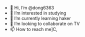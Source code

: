 - 👋 Hi, I’m @dong6363
- 👀 I’m interested in studying
- 🌱 I’m currently learning haker
- 💞️ I’m looking to collaborate on TV
- 📫 How to reach me]C,

<!---
dong6363/dong6363 is a ✨ special ✨ repository because its `README.md` (this file) appears on your GitHub profile.
You can click the Preview link to take a look at your changes.
--->
